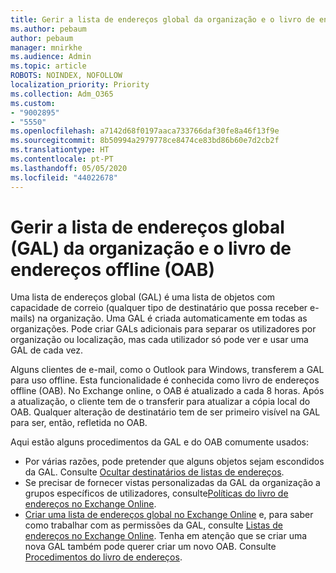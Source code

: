 ```yaml
---
title: Gerir a lista de endereços global da organização e o livro de endereços offline
ms.author: pebaum
author: pebaum
manager: mnirkhe
ms.audience: Admin
ms.topic: article
ROBOTS: NOINDEX, NOFOLLOW
localization_priority: Priority
ms.collection: Adm_O365
ms.custom:
- "9002895"
- "5550"
ms.openlocfilehash: a7142d68f0197aaca733766daf30fe8a46f13f9e
ms.sourcegitcommit: 8b50994a2979778ce8474ce83bd86b60e7d2cb2f
ms.translationtype: HT
ms.contentlocale: pt-PT
ms.lasthandoff: 05/05/2020
ms.locfileid: "44022678"
---
```

# <a name="managing-organization-global-address-list-gal-and-offline-address-book-oab"></a>Gerir a lista de endereços global (GAL) da organização e o livro de endereços offline (OAB)

Uma lista de endereços global (GAL) é uma lista de objetos com capacidade de correio (qualquer tipo de destinatário que possa receber e-mails) na organização. Uma GAL é criada automaticamente em todas as organizações. Pode criar GALs adicionais para separar os utilizadores por organização ou localização, mas cada utilizador só pode ver e usar uma GAL de cada vez.

Alguns clientes de e-mail, como o Outlook para Windows, transferem a GAL para uso offline. Esta funcionalidade é conhecida como livro de endereços offline (OAB). No Exchange online, o OAB é atualizado a cada 8 horas. Após a atualização, o cliente tem de o transferir para atualizar a cópia local do OAB. Qualquer alteração de destinatário tem de ser primeiro visível na GAL para ser, então, refletida no OAB.

Aqui estão alguns procedimentos da GAL e do OAB comumente usados:

- Por várias razões, pode pretender que alguns objetos sejam escondidos da GAL. Consulte [Ocultar destinatários de listas de endereços](https://docs.microsoft.com/exchange/address-books/address-lists/manage-address-lists#hide-recipients-from-address-lists).
- Se precisar de fornecer vistas personalizadas da GAL da organização a grupos específicos de utilizadores, consulte[Políticas do livro de endereços no Exchange Online](https://docs.microsoft.com/exchange/address-books/address-book-policies/address-book-policies).
- [Criar uma lista de endereços global no Exchange Online](https://docs.microsoft.com/exchange/address-books/address-lists/create-global-address-list) e, para saber como trabalhar com as permissões da GAL, consulte [Listas de endereços no Exchange Online](https://docs.microsoft.com/exchange/address-books/address-lists/address-lists). Tenha em atenção que se criar uma nova GAL também pode querer criar um novo OAB. Consulte [Procedimentos do livro de endereços](https://docs.microsoft.com/exchange/address-books/offline-address-books/offline-address-book-procedures).
